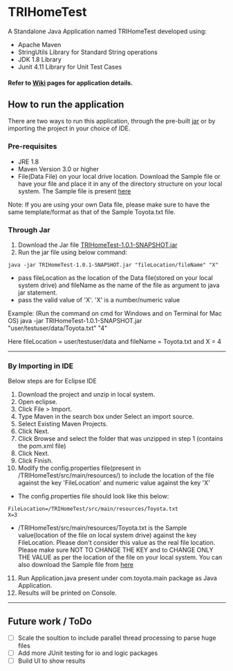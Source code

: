 # TRIHomeTest

A Standalone Java Application named TRIHomeTest developed using:  
* Apache Maven
* StringUtils Library for Standard String operations
* JDK 1.8 Library
* Junit 4.11 Library for Unit Test Cases

#### Refer to [Wiki](https://github.com/nishantmittal1989/TRIHomeTest/wiki/) pages for application details.

## How to run the application  
There are two ways to run this application, through the pre-built [jar](https://github.com/nishantmittal1989/TRIHomeTest/tree/master/Deliverables/TRIHomeTest-1.0.1-SNAPSHOT.jar) or by importing the project in your choice of IDE.  

### Pre-requisites
* JRE 1.8
* Maven Version 3.0 or higher  
* File(Data File) on your local drive location. Download the Sample file or have your file and place it in any of the directory structure on your local system. The Sample file is present [here](https://github.com/nishantmittal1989/TRIHomeTest/tree/master/src/main/resources/Toyota.txt)

Note: If you are using your own Data file, please make sure to have the same template/format as that of the Sample Toyota.txt file.

### Through Jar  
1. Download the Jar file [TRIHomeTest-1.0.1-SNAPSHOT.jar](https://github.com/nishantmittal1989/TRIHomeTest/tree/master/Deliverables/TRIHomeTest-1.0.1-SNAPSHOT.jar)
2. Run the jar file using below command:
```
java -jar TRIHomeTest-1.0.1-SNAPSHOT.jar "fileLocation/fileName" "X"
```
* pass fileLocation as the location of the Data file(stored on your local system drive) and fileName as the name of the file as argument to java jar statement.
* pass the valid value of 'X'. 'X' is a number/numeric value

Example: (Run the command on cmd for Windows and on Terminal for Mac OS)
java -jar TRIHomeTest-1.0.1-SNAPSHOT.jar "user/testuser/data/Toyota.txt" "4"

Here fileLocation = user/testuser/data and fileName = Toyota.txt and X = 4
***  

### By Importing in IDE  
Below steps are for Eclipse IDE  
1. Download the project and unzip in local system.
2. Open eclipse.
3. Click File > Import.
4. Type Maven in the search box under Select an import source.
5. Select Existing Maven Projects.
6. Click Next.
7. Click Browse and select the folder that was unzipped in step 1 (contains the pom.xml file)
8. Click Next.
9. Click Finish.  
10. Modify the config.properties file(present in /TRIHomeTest/src/main/resources/) to include the location of the file against the key 'FileLocation' and numeric value against the key 'X'
* The config.properties file should look like this below:
```
FileLocation=/TRIHomeTest/src/main/resources/Toyota.txt
X=3
```

* /TRIHomeTest/src/main/resources/Toyota.txt is the Sample value(location of the file on local system drive) against the key FileLocation. Please don't consider this value as the real file location. Please make sure NOT TO CHANGE THE KEY and to CHANGE ONLY THE VALUE as per the location of the file on your local system. You can also download the Sample file from [here](https://github.com/nishantmittal1989/TRIHomeTest/tree/master/src/main/resources/Toyota.txt)

11. Run Application.java present under com.toyota.main package as Java Application.
12. Results will be printed on Console.
***  

## Future work / ToDo 
- [ ] Scale the soultion to include parallel thread processing to parse huge files    
- [ ] Add more JUnit testing for io and logic packages
- [ ] Build UI to show results